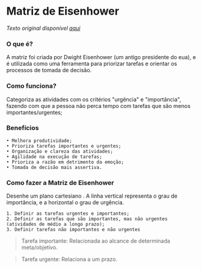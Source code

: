 # Matriz de Eisenhower
*Texto original disponível [aqui](https://www.siteware.com.br/produtividade/matriz-de-eisenhower/)*


### O que é?
A matriz foi criada por Dwight Eisenhower (um antigo presidente do eua), e é utilizada como uma ferramenta para priorizar tarefas e orientar os processos de tomada de decisão.

### Como funciona?
Categoriza as atividades com os  critérios "urgência" e "importância", fazendo com que a pessoa não perca tempo com tarefas que são menos importantes/urgentes;

### Benefícios
	• Melhora produtividade;
	• Prioriza tarefas importantes e urgentes;
	• Organização e clareza das atividades;
	• Agilidade na execução de tarefas;
	• Prioriza a razão em detrimento da emoção;
	• Tomada de decisão mais assertiva.	

### Como fazer a Matriz de Eisenhower
Desenhe um plano cartesiano . A linha vertical representa o grau de 
importância, e a horizontal o grau de urgência.

	1. Definir as tarefas urgentes e importantes;
	2. Definir as tarefas que são importantes, mas não urgentes (atividades de médio a longo prazo);
	3. Definir tarefas não importantes e não urgentes

> Tarefa importante:  Relacionada ao alcance de determinada meta/objetivo.

> Tarefa urgente:  Relaciona a um prazo.
